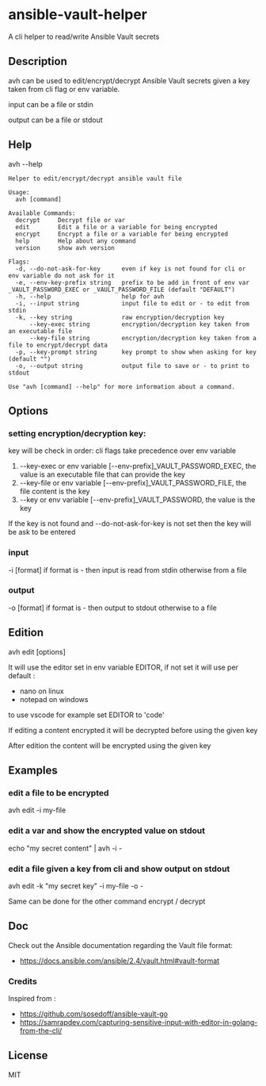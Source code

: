 # ansible-vault-helper

A cli helper to read/write Ansible Vault secrets

## Description

avh can be used to edit/encrypt/decrypt Ansible Vault secrets given a key taken from cli flag or env variable.

input can be a file or stdin

output can be a file or stdout

## Help
avh --help

```
Helper to edit/encrypt/decrypt ansible vault file

Usage:
  avh [command]

Available Commands:
  decrypt     Decrypt file or var
  edit        Edit a file or a variable for being encrypted
  encrypt     Encrypt a file or a variable for being encrypted
  help        Help about any command
  version     show avh version

Flags:
  -d, --do-not-ask-for-key      even if key is not found for cli or env variable do not ask for it
  -e, --env-key-prefix string   prefix to be add in front of env var _VAULT_PASSWORD_EXEC or _VAULT_PASSWORD_FILE (default "DEFAULT")
  -h, --help                    help for avh
  -i, --input string            input file to edit or - to edit from stdin
  -k, --key string              raw encryption/decryption key
      --key-exec string         encryption/decryption key taken from an executable file
      --key-file string         encryption/decryption key taken from a file to encrypt/decrypt data
  -p, --key-prompt string       key prompt to show when asking for key (default "")
  -o, --output string           output file to save or - to print to stdout

Use "avh [command] --help" for more information about a command.
```

## Options

### setting encryption/decryption key:

key will be check in order:
cli flags take precedence over env variable

1. --key-exec or env variable [--env-prefix]_VAULT_PASSWORD_EXEC, the value is an executable file that can provide the key
2. --key-file or env variable [--env-prefix]_VAULT_PASSWORD_FILE, the file content is the key
3. --key or env variable [--env-prefix]_VAULT_PASSWORD, the value is the key

If the key is not found and --do-not-ask-for-key is not set then the key will be ask to be entered

### input

-i [format] if format is - then input is read from stdin otherwise from a file

### output

-o [format] if format is - then output to stdout otherwise to a file

## Edition

avh edit [options]

It will use the editor set in env variable EDITOR, if not set it will use per default :

- nano on linux
- notepad on windows

to use vscode for example set EDITOR to 'code'

If editing a content encrypted it will be decrypted before using the given key

After edition the content will be encrypted using the given key

## Examples

### edit a file to be encrypted 
avh edit -i my-file

### edit a var and show the encrypted value on stdout
echo "my secret content" | avh -i -

### edit a file given a key from cli and show output on stdout
avh edit -k "my secret key" -i my-file -o -

Same can be done for the other command encrypt / decrypt

## Doc

Check out the Ansible documentation regarding the Vault file format:

- https://docs.ansible.com/ansible/2.4/vault.html#vault-format

### Credits

Inspired from : 

- https://github.com/sosedoff/ansible-vault-go
- https://samrapdev.com/capturing-sensitive-input-with-editor-in-golang-from-the-cli/

## License

MIT
